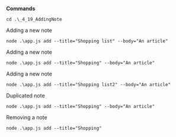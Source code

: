 **Commands**

`cd .\_4_19_AddingNote`

Adding a new note

`node .\app.js add --title="Shopping list" --body="An article"`

Adding a new note

`node .\app.js add --title="Shopping" --body="An article"`

Adding a new note

`node .\app.js add --title="Shopping list2" --body="An article"`

Duplicated note

`node .\app.js add --title="Shopping" --body="An article"`

Removing a note

`node .\app.js add --title="Shopping"`

